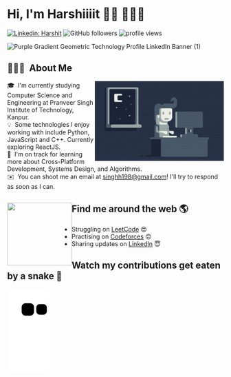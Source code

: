 # Hi, I'm Harshiiiit 👋🏾 👩🏾‍💻

[![Linkedin: Harshit](https://img.shields.io/badge/-Tanya-blue?style=flat-square&logo=Linkedin&logoColor=white&link=https://www.linkedin.com/in/harshiiiit/)](https://www.linkedin.com/in/harshiiiit/)
![GitHub followers](https://img.shields.io/github/followers/harshiiiit?label=Follow&style=social)
<img alt = "profile views" src="https://komarev.com/ghpvc/?username=tanyarajhans7&color=brightgreen">  

![Purple Gradient Geometric Technology Profile LinkedIn Banner  (1)](https://user-images.githubusercontent.com/61904667/146429293-82261303-fec5-4828-aeba-047883c76f02.png)


## 👨🏻‍💻 &nbsp;About Me

<img alt="Night Coding" src="https://raw.githubusercontent.com/AVS1508/AVS1508/master/assets/Night-Coding.gif" align="right"/>

🎓 &nbsp;I'm currently studying Computer Science and Engineering at Pranveer Singh Institute of Technology, Kanpur.\
💡 &nbsp;Some technologies I enjoy working with include Python, JavaScript and C++. Currently exploring ReactJS.\
🌱 &nbsp;I'm on track for learning more about Cross-Platform Development, Systems Design, and Algorithms.\
✉️ &nbsp;You can shoot me an email at singhh198@gmail.com! I'll try to respond as soon as I can.



## Find me around the web 🌎 <a href="https://www.linkedin.com/in/harshiiiit/"><img align="left" width="150" height="146" src="https://github.com/M0nica/M0nica/blob/main/octomonica/m0nica-octocat-rotating.gif?raw=true"></a>
- Struggling on <a href="https://www.leetcode.com/harshiiiit/">LeetCode</a> 😍
- Practising on <a href="https://www.codeforces.com/profile/harshiiiit/">Codeforces</a> 🙃
- Sharing updates on <a href="https://www.linkedin.com/in/harshiiiit/">LinkedIn</a> 😇

## Watch my contributions get eaten by a snake 🐍
![snake gif](https://github.com/harshiiiit/Actions/blob/output/github-contribution-grid-snake.svg)
